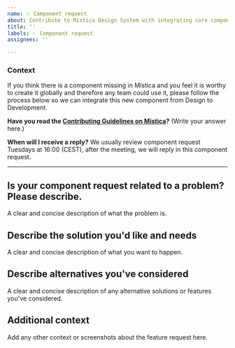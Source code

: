 ```yaml
---
name: ✨ Component request
about: Contribute to Mística Design System with integrating core components
title: ''
labels: ✨ Component request
assignees: ''

---
```

<!-- _English or Spanish is ok._ -->

### Context
If you think there is a component missing in Mística and you feel it is worthy to create it globally and therefore any team could use it, please follow the process below so we can integrate this new component from Design to Development.

**Have you read the [Contributing Guidelines on Mística](https://brandfactory.telefonica.com/document/1846#/contribute-to-mistica/new-components-1603450886)?**
(Write your answer here.)

**When will I receive a reply?**
We usually review component request Tuesdays at 16:00 (CEST), after the meeting, we will reply in this component request.

---

## Is your component request related to a problem? Please describe.
A clear and concise description of what the problem is.

## Describe the solution you'd like and needs
A clear and concise description of what you want to happen.

## Describe alternatives you've considered
A clear and concise description of any alternative solutions or features you've considered.

## Additional context
Add any other context or screenshots about the feature request here.
